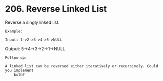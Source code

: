 # 206. Reverse Linked List

Reverse a singly linked list.

    Example:

    Input: 1->2->3->4->5->NULL
Output: 5->4->3->2->1->NULL

    Follow up:

    A linked list can be reversed either iteratively or recursively. Could you implement
        both?